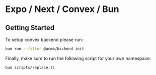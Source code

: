# Expo / Next / Convex / Bun

## Getting Started

To setup convex backend please run:

```sh
bun run --filter @acme/backend init
```

Finally, make sure to run the following script for your own namespace:

```sh
bun scripts/replace.ts
```
